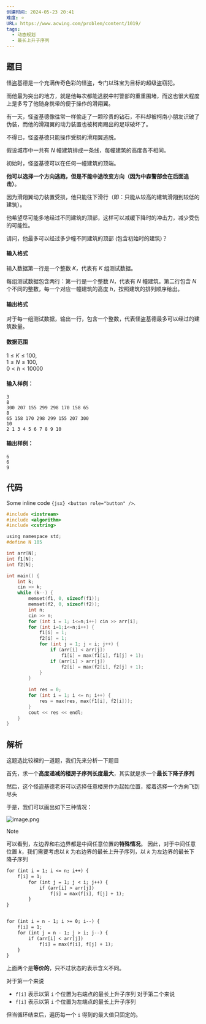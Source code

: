 ```yaml
---
创建时间: 2024-05-23 20:41
难度: ⭐️
URL: https://www.acwing.com/problem/content/1019/
tags:
  - 动态规划
  - 最长上升子序列
---
```

## 题目
怪盗基德是一个充满传奇色彩的怪盗，专门以珠宝为目标的超级盗窃犯。

而他最为突出的地方，就是他每次都能逃脱中村警部的重重围堵，而这也很大程度上是多亏了他随身携带的便于操作的滑翔翼。

有一天，怪盗基德像往常一样偷走了一颗珍贵的钻石，不料却被柯南小朋友识破了伪装，而他的滑翔翼的动力装置也被柯南踢出的足球破坏了。

不得已，怪盗基德只能操作受损的滑翔翼逃脱。

假设城市中一共有 $N$ 幢建筑排成一条线，每幢建筑的高度各不相同。

初始时，怪盗基德可以在任何一幢建筑的顶端。

**他可以选择一个方向逃跑，但是不能中途改变方向（因为中森警部会在后面追击）**。

因为滑翔翼动力装置受损，他只能往下滑行（即：只能从较高的建筑滑翔到较低的建筑）。

他希望尽可能多地经过不同建筑的顶部，这样可以减缓下降时的冲击力，减少受伤的可能性。

请问，他最多可以经过多少幢不同建筑的顶部 (包含初始时的建筑)？

#### 输入格式

输入数据第一行是一个整数 $K$，代表有 $K$ 组测试数据。

每组测试数据包含两行：第一行是一个整数 $N$，代表有 $N$ 幢建筑。第二行包含 $N$ 个不同的整数，每一个对应一幢建筑的高度 $h$，按照建筑的排列顺序给出。

#### 输出格式

对于每一组测试数据，输出一行，包含一个整数，代表怪盗基德最多可以经过的建筑数量。

#### 数据范围

$1 \le K \le 100$,  
$1 \le N \le 100$,  
$0 < h < 10000$

#### 输入样例：

```
3
8
300 207 155 299 298 170 158 65
8
65 158 170 298 299 155 207 300
10
2 1 3 4 5 6 7 8 9 10
```

#### 输出样例：

```
6
6
9
```

## 代码

Some inline code `{jsx} <button role="button" />`.

```c showLineNumbers ins={1} del={5-10}
#include <iostream>
#include <algorithm>
#include <cstring>

using namespace std;
#define N 105

int arr[N];
int f1[N];
int f2[N];

int main() {
    int k;
    cin >> k;
    while (k--) {
        memset(f1, 0, sizeof(f1));
        memset(f2, 0, sizeof(f2));
        int n;
        cin >> n;
        for (int i = 1; i<=n;i++) cin >> arr[i];
        for (int i=1;i<=n;i++) {
            f1[i] = 1;
            f2[i] = 1;
            for (int j = 1; j < i; j++) {
                if (arr[i] < arr[j])
                    f1[i] = max(f1[i], f1[j] + 1);
                if (arr[i] > arr[j])
                    f2[i] = max(f2[i], f2[j] + 1);
            }
        }
        
        int res = 0;
        for (int i = 1; i <= n; i++) {
            res = max(res, max(f1[i], f2[i]));
        }
        cout << res << endl;
    }
}
```

## 解析

这题选比较裸的一道题，我们先来分析一下题目

首先，求一个**高度递减的楼房子序列长度最大**，其实就是求一个**最长下降子序列**

然后，这个怪盗基德老哥可以选择任意楼房作为起始位置，接着选择一个方向飞到尽头

于是，我们可以画出如下三种情况：

![image.png](https://picture-suyifan.oss-cn-shenzhen.aliyuncs.com/20240523211737.png)

> [!note]
> 可以看到，左边界和右边界都是中间任意位置的**特殊情况**。
> 因此，对于中间任意位置 $k$，我们需要考虑以 $k$ 为右边界的最长上升子序列，以 $k$ 为左边界的最长下降子序列

```txt
for (int i = 1; i <= n; i++) {
    f[i] = 1;
		for (int j = 1; j < i; j++) {
		    if (arr[i] > arr[j])
		        f[i] = max(f[i], f[j] + 1);
		}
}


for (int i = n - 1; i >= 0; i--) { 
    f[i] = 1; 
    for (int j = n - 1; j > i; j--) { 
        if (arr[i] < arr[j]) 
            f[i] = max(f[i], f[j] + 1);
    }
}
```

上面两个是**等价的**，只不过状态的表示含义不同。

对于第一个来说
- `f[i]` 表示以第 `i` 个位置为右端点的最长上升子序列
对于第二个来说
- `f[i]` 表示以第 `i` 个位置为左端点的最长上升子序列

但当循环结束后，遍历每一个 `i` 得到的最大值只固定的。